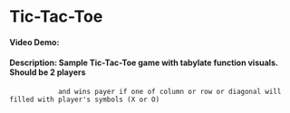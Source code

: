 # Tic-Tac-Toe
#### Video Demo:  <URL HERE>
#### Description: Sample Tic-Tac-Toe game with tabylate function visuals. Should be 2 players
                and wins payer if one of column or row or diagonal will filled with player's symbols (X or O)

